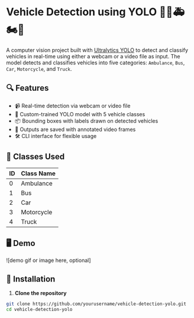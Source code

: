 # Vehicle Detection using YOLO 🚗🚌🚑🏍️🚛

A computer vision project built with [Ultralytics YOLO](https://github.com/ultralytics/ultralytics) to detect and classify vehicles in real-time using either a webcam or a video file as input. The model detects and classifies vehicles into five categories: `Ambulance`, `Bus`, `Car`, `Motorcycle`, and `Truck`.

## 🔍 Features

- 📹 Real-time detection via webcam or video file
- 🎯 Custom-trained YOLO model with 5 vehicle classes
- 📦 Bounding boxes with labels drawn on detected vehicles
- 📁 Outputs are saved with annotated video frames
- 🛠️ CLI interface for flexible usage

## 🚀 Classes Used

| ID | Class Name   |
|----|--------------|
| 0  | Ambulance    |
| 1  | Bus          |
| 2  | Car          |
| 3  | Motorcycle   |
| 4  | Truck        |

## 🖥️ Demo

![demo gif or image here, optional]

## 🧰 Installation

1. **Clone the repository**
```bash
git clone https://github.com/yourusername/vehicle-detection-yolo.git
cd vehicle-detection-yolo
